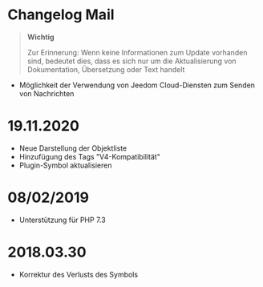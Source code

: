 # Changelog Mail

>**Wichtig**
>
>Zur Erinnerung: Wenn keine Informationen zum Update vorhanden sind, bedeutet dies, dass es sich nur um die Aktualisierung von Dokumentation, Übersetzung oder Text handelt


- Möglichkeit der Verwendung von Jeedom Cloud-Diensten zum Senden von Nachrichten

# 19.11.2020

- Neue Darstellung der Objektliste
- Hinzufügung des Tags "V4-Kompatibilität"
- Plugin-Symbol aktualisieren

# 08/02/2019

- Unterstützung für PHP 7.3

# 2018.03.30

- Korrektur des Verlusts des Symbols
